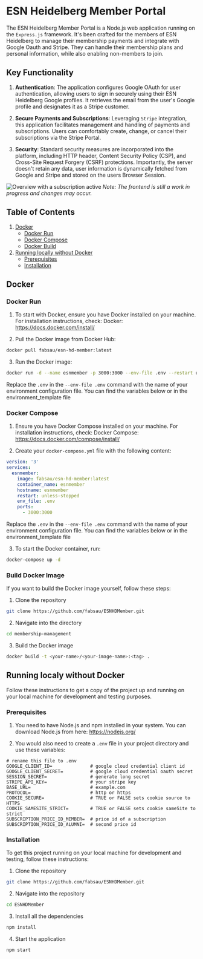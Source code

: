 # ESN Heidelberg Member Portal
The ESN Heidelberg Member Portal is a Node.js web application running on the `Express.js` framework. It's been crafted for the members of ESN Heidelberg to manage their membership payments and integrate with Google Oauth and Stripe. They can handle their membership plans and personal information, while also enabling non-members to join.

## Key Functionality

1. **Authentication**: The application configures Google OAuth for user authentication, allowing users to sign in securely using their ESN Heidelberg Google profiles. It retrieves the email from the user's Google profile and designates it as a Stripe customer.

2. **Secure Payments and Subscriptions**: Leveraging `Stripe` integration, this application facilitates management and handling of payments and subscriptions. Users can comfortably create, change, or cancel their subscriptions via the Stripe Portal.

3. **Security**: Standard security measures are incorporated into the platform, including HTTP header, Content Security Policy (CSP), and Cross-Site Request Forgery (CSRF) protections. Importantly, the server doesn't retain any data, user information is dynamically fetched from Google and Stripe and stored on the users Browser Session.

![Overview with a subscription active](https://screen.sauna.re/pora0/siDaCoGE71.png/raw)
*Note: The frontend is still a work in progress and changes may occur.*

## Table of Contents

1. [Docker](#docker)
    - [Docker Run](#docker-run)
    - [Docker Compose](#docker-compose)
    - [Docker Build](#docker-build)
2. [Running locally without Docker](#getting-started)
    - [Prerequisites](#prerequisites)
    - [Installation](#installation)

## Docker<a name="docker"></a>
### Docker Run
1. To start with Docker, ensure you have Docker installed on your machine. For installation instructions, check: Docker: https://docs.docker.com/install/

2. Pull the Docker image from Docker Hub:

```bash
docker pull fabsau/esn-hd-member:latest
```
3. Run the Docker image:

```bash
docker run -d --name esnmember -p 3000:3000 --env-file .env --restart unless-stopped fabsau/esn-hd-member:latest
```
Replace the `.env` in the `--env-file .env` command with the name of your environment configuration file. You can find the variables below or in the environment_template file

### Docker Compose

1. Ensure you have Docker Compose installed on your machine. For installation instructions, check: Docker Compose: https://docs.docker.com/compose/install/

2. Create your `docker-compose.yml` file with the following content:

```YAML
version: '3'
services:
  esnmember:  
    image: fabsau/esn-hd-member:latest
    container_name: esnmember
    hostname: esnmember
    restart: unless-stopped
    env_file: .env 
    ports: 
      - 3000:3000
```
Replace the `.env` in the `--env-file .env` command with the name of your environment configuration file. You can find the variables below or in the environment_template file

3. To start the Docker container, run:

```bash
docker-compose up -d
```

### Build Docker Image <a name="docker-build"></a>

If you want to build the Docker image yourself, follow these steps:

1. Clone the repository

```bash
git clone https://github.com/fabsau/ESNHDMember.git
```

2. Navigate into the directory

```bash
cd membership-management
```

3. Build the Docker image

```bash
docker build -t <your-name>/<your-image-name>:<tag> .
```

## Running localy without Docker <a name="getting-started"></a>

Follow these instructions to get a copy of the project up and running on your local machine for development and testing purposes.

### Prerequisites <a name="prerequisites"></a>

1. You need to have Node.js and npm installed in your system. You can download Node.js from here: https://nodejs.org/

2. You would also need to create a `.env` file in your project directory and use these variables:

```
# rename this file to .env
GOOGLE_CLIENT_ID=              # google cloud credential client id
GOOGLE_CLIENT_SECRET=          # google cloud credential oauth secret
SESSION_SECRET=                # generate long secret
STRIPE_API_KEY=                # your stripe key
BASE_URL=                      # example.com
PROTOCOL=                      # http or https
COOKIE_SECURE=                 # TRUE or FALSE sets cookie source to HTTPS
COOKIE_SAMESITE_STRICT=        # TRUE or FALSE sets cookie sameSite to strict
SUBSCRIPTION_PRICE_ID_MEMBER=  # price id of a subscription
SUBSCRIPTION_PRICE_ID_ALUMNI=  # second price id
```

### Installation <a name="install"></a>

To get this project running on your local machine for development and testing, follow these instructions:

1. Clone the repository

```bash
git clone https://github.com/fabsau/ESNHDMember.git
```

2. Navigate into the repository

```bash
cd ESNHDMember
```

3. Install all the dependencies

```bash
npm install
```

4. Start the application

```bash
npm start
```
